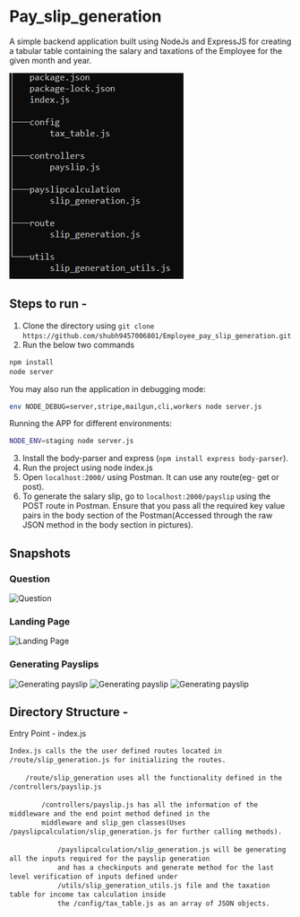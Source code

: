 # Pay_slip_generation
A simple backend application built using NodeJs and ExpressJS for creating a tabular table containing the salary and taxations of the Employee for the given month and year.

![Directory Structure](https://github.com/shubh9457006801/Employee_pay_slip_generation/blob/master/structure.PNG)

## Steps to run -

1. Clone the directory using `git clone https://github.com/shubh9457006801/Employee_pay_slip_generation.git`
2. Run the below two commands
```bash
npm install
node server
```
You may also run the application in debugging mode:

```bash
env NODE_DEBUG=server,stripe,mailgun,cli,workers node server.js
```

Running the APP for different environments:

```bash
NODE_ENV=staging node server.js

```
3. Install the body-parser and express (`npm install express body-parser`).
4. Run the project using node index.js
5. Open `localhost:2000/` using Postman. It can use any route(eg- get or post).
6. To generate the salary slip, go to `localhost:2000/payslip` using the POST route in Postman. Ensure that you pass all the required key value pairs in the body section of the Postman(Accessed through the raw JSON method in the body section in pictures).

## Snapshots

### Question

![Question](https://github.com/shubh9457006801/Pay_slip_generation/blob/master/question.PNG)

### Landing Page

![Landing Page](https://github.com/shubh9457006801/Pay_slip_generation/blob/master/landing_page.PNG)

### Generating Payslips

![Generating payslip](https://github.com/shubh9457006801/Pay_slip_generation/blob/master/Generate_slip1.PNG)
![Generating payslip](https://github.com/shubh9457006801/Pay_slip_generation/blob/master/Generate_slip2.PNG)
![Generating payslip](https://github.com/shubh9457006801/Pay_slip_generation/blob/master/Generate_slip3.PNG)

## Directory Structure -

Entry Point - index.js

    Index.js calls the the user defined routes located in /route/slip_generation.js for initializing the routes.

        /route/slip_generation uses all the functionality defined in the /controllers/payslip.js
        
            /controllers/payslip.js has all the information of the middleware and the end point method defined in the 
            middleware and slip_gen classes(Uses /payslipcalculation/slip_generation.js for further calling methods).
            
                /payslipcalculation/slip_generation.js will be generating all the inputs required for the payslip generation
                and has a checkinputs and generate method for the last level verification of inputs defined under 
                /utils/slip_generation_utils.js file and the taxation table for income tax calculation inside 
                the /config/tax_table.js as an array of JSON objects.

